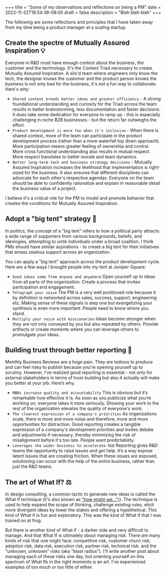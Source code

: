 +++
title = "Some of my observations and reflections on being a PM"
date = 2022-11-22T18:54:38-08:00
draft = false
description = "Blah blah blah"
+++

The following are some reflections and principles that I have taken away from my time being a product manager at a scaling startup. 

## Create the spectre of Mutually Assured Inspiration 💡

Everyone in R&D must have enough context about the business, the customer and the technology. It's the Context Triad necessary to create Mutually Assured Inspiration. A silo'd team where engineers only know the tech, the designer knows the customer and the product person knows the business is not only bad for the business, it's not a fun way to collaborate. Here's why:
- `Shared context breeds better ideas and greater efficiency` - A strong foundational understanding and curiosity for the Triad across the team results in better brainstorming, less documentation and faster decisions. It does take some dedication for everyone to ramp up - this is especially challenging in niche B2B businesses - but the return far outweighs the effort.
- `Product development is more fun when it's inclusive` - When there is shared context, more of the team can participate in the product development process (rather than a more waterfall top down approach). More participation means greater feeling of ownership and control. More cross functional understanding also results in mutual respect. More respect translates to better morale and team dynamics. 
- `Better long-term tech and business strategy decisions` - Mutually Assured Inspiration increases the likelihood that implementation is right-sized for the business. It also ensures that different disciplines can advocate for each other's respective agendas. Everyone on the team should be able to confidently rationalize and explain in reasonable detail the business value of a project.

I believe it's a critical role for the PM to model and promote behavior that creates the conditions for Mutually Assured Inspiration. 

## Adopt a "big tent" strategy 🎪

In politics, the concept of a "big tent" refers to how a political party attracts a wide range of supporters from various backgrounds, beliefs, and ideologies, attempting to unite individuals under a broad coalition. I think PMs should have similar aspirations - to create a big tent for their initiatives that amass zealous support across an organization. 

You can apply a "big tent" approach across the product development cycle. Here are a few ways I brought people into my tent at Juniper Square: 
- `Good ideas come from anyone and anywhere` Open yourself up to ideas from all parts of the organization. Create a process that invites participation and engagement. 
- `Telegraph your voice` The PM is a very well positioned role because it by definition is networked across sales, success, support, engineering etc. Making sense of these signals is step one but evangelizing your synthesis is even more important. People need to know where you stand.
- `Multiply your voice with missionaries` Ideas become stronger when they are not only conveyed by you but also repeated by others. Provide artifacts or create moments where you can leverage others to promulgate your ideas. 

## Building trust through better reporting 🔎

Monthly Business Reviews are a huge pain. They are tedious to produce and can feel risky to publish because you're opening yourself up to scrutiny. However, I’ve realized good reporting is essential - not only for external stakeholders in terms of trust-building but also it actually will make you better at your job. Here’s why. 
- `MBRs increase quality and accountability` This is obvious but it’s remarkable how effective it is. As soon as you publicize what you’re working on, everyone takes it more seriously. Showing your work to the rest of the organization elevates the quality of everyone's work.  
- `The clearest expression of a company's priorities` As organizations scale, there is more and more noise and therefore, more and more opportunities for distraction. Good reporting creates a tangible expression of a company's development priorities and invites debate and adjustments if necessary, thereby minimizing the risk of misalignment before it's too late. People want predictability.
- `Leverages the wider business to accelerate R&D` Reporting gives R&D teams the opportunity to raise issues and get help. It’s a way expose latent issues that are creating friction. When these issues are exposed, solutioning can occur with the help of the entire business, rather than just the R&D teams. 

## The art of What If? ⚖️    

In design consulting, a common tactic to generate new ideas is called the What If technique (it's also known as ["how might we...")](https://www.frog.co/work/frogthink)). The technique is used to help expand the scope of thinking, challenge existing rules, elicit more divergent ideas by lower the stakes and offering a hypothetical. This kind of What if is fun and exploratory. This was the kind of What if that I was trained on at frog. 

But there is another kind of What if - a darker side and very difficult to manage. And that What If is ultimately about managing risk. There are many kinds of risk that one might face: competitive risk, customer churn risk, adoption risk, data risk, execution risk, partner risk, technical risk, and the "unknown, unknown" risks (aka "blast radius"). I'll write another post about managing each of these risks one day, but orienting yourself on this spectrum of What Ifs in the right moments is an art. I've experienced examples of too much or too little of either.


